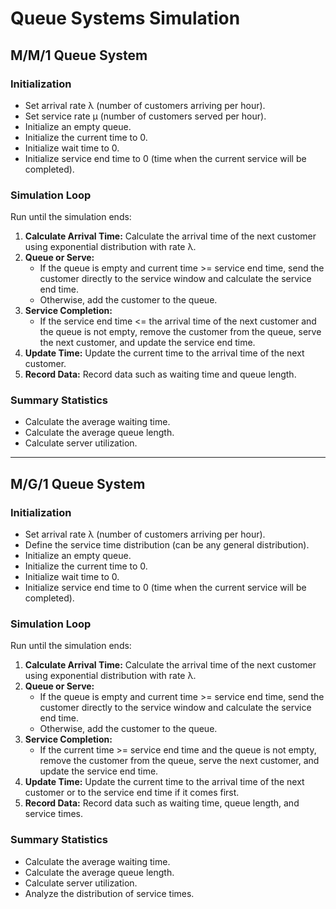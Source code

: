 # Queue Systems Simulation

## M/M/1 Queue System

### Initialization
- Set arrival rate λ (number of customers arriving per hour).
- Set service rate μ (number of customers served per hour).
- Initialize an empty queue.
- Initialize the current time to 0.
- Initialize wait time to 0.
- Initialize service end time to 0 (time when the current service will be completed).

### Simulation Loop
Run until the simulation ends:
1. **Calculate Arrival Time:** Calculate the arrival time of the next customer using exponential distribution with rate λ.
2. **Queue or Serve:** 
   - If the queue is empty and current time >= service end time, send the customer directly to the service window and calculate the service end time.
   - Otherwise, add the customer to the queue.
3. **Service Completion:** 
   - If the service end time <= the arrival time of the next customer and the queue is not empty, remove the customer from the queue, serve the next customer, and update the service end time.
4. **Update Time:** Update the current time to the arrival time of the next customer.
5. **Record Data:** Record data such as waiting time and queue length.

### Summary Statistics
- Calculate the average waiting time.
- Calculate the average queue length.
- Calculate server utilization.

---

## M/G/1 Queue System

### Initialization
- Set arrival rate λ (number of customers arriving per hour).
- Define the service time distribution (can be any general distribution).
- Initialize an empty queue.
- Initialize the current time to 0.
- Initialize wait time to 0.
- Initialize service end time to 0 (time when the current service will be completed).

### Simulation Loop
Run until the simulation ends:
1. **Calculate Arrival Time:** Calculate the arrival time of the next customer using exponential distribution with rate λ.
2. **Queue or Serve:** 
   - If the queue is empty and current time >= service end time, send the customer directly to the service window and calculate the service end time.
   - Otherwise, add the customer to the queue.
3. **Service Completion:** 
   - If the current time >= service end time and the queue is not empty, remove the customer from the queue, serve the next customer, and update the service end time.
4. **Update Time:** Update the current time to the arrival time of the next customer or to the service end time if it comes first.
5. **Record Data:** Record data such as waiting time, queue length, and service times.

### Summary Statistics
- Calculate the average waiting time.
- Calculate the average queue length.
- Calculate server utilization.
- Analyze the distribution of service times.

